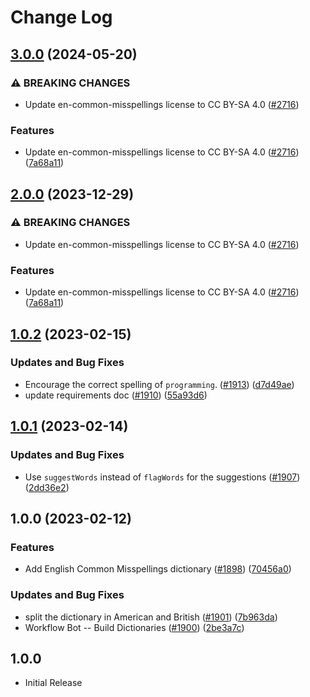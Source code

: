 # Change Log

## [3.0.0](https://github.com/nschonni/cspell-dicts/compare/@cspell/dict-en-common-misspellings-v2.0.0...@cspell/dict-en-common-misspellings@3.0.0) (2024-05-20)


### ⚠ BREAKING CHANGES

* Update en-common-misspellings license to CC BY-SA 4.0 ([#2716](https://github.com/nschonni/cspell-dicts/issues/2716))

### Features

* Update en-common-misspellings license to CC BY-SA 4.0 ([#2716](https://github.com/nschonni/cspell-dicts/issues/2716)) ([7a68a11](https://github.com/nschonni/cspell-dicts/commit/7a68a11f07864660d109caa8af4d55dc18738a58))

## [2.0.0](https://github.com/streetsidesoftware/cspell-dicts/compare/@cspell/dict-en-common-misspellings@1.0.2...@cspell/dict-en-common-misspellings@2.0.0) (2023-12-29)


### ⚠ BREAKING CHANGES

* Update en-common-misspellings license to CC BY-SA 4.0 ([#2716](https://github.com/streetsidesoftware/cspell-dicts/issues/2716))

### Features

* Update en-common-misspellings license to CC BY-SA 4.0 ([#2716](https://github.com/streetsidesoftware/cspell-dicts/issues/2716)) ([7a68a11](https://github.com/streetsidesoftware/cspell-dicts/commit/7a68a11f07864660d109caa8af4d55dc18738a58))

## [1.0.2](https://github.com/streetsidesoftware/cspell-dicts/compare/@cspell/dict-en-common-misspellings@1.0.1...@cspell/dict-en-common-misspellings@1.0.2) (2023-02-15)


### Updates and Bug Fixes

* Encourage the correct spelling of `programming`. ([#1913](https://github.com/streetsidesoftware/cspell-dicts/issues/1913)) ([d7d49ae](https://github.com/streetsidesoftware/cspell-dicts/commit/d7d49ae821418716d8268cb4934d8e06231dc06e))
* update requirements doc ([#1910](https://github.com/streetsidesoftware/cspell-dicts/issues/1910)) ([55a93d6](https://github.com/streetsidesoftware/cspell-dicts/commit/55a93d6d4d017d99073922fb4085db4359ac401e))

## [1.0.1](https://github.com/streetsidesoftware/cspell-dicts/compare/@cspell/dict-en-common-misspellings@1.0.0...@cspell/dict-en-common-misspellings@1.0.1) (2023-02-14)


### Updates and Bug Fixes

* Use `suggestWords` instead of `flagWords` for the suggestions ([#1907](https://github.com/streetsidesoftware/cspell-dicts/issues/1907)) ([2dd36e2](https://github.com/streetsidesoftware/cspell-dicts/commit/2dd36e2609abe2f9ff4c242ea921fa5f4afc51c3))

## 1.0.0 (2023-02-12)


### Features

* Add English Common Misspellings dictionary ([#1898](https://github.com/streetsidesoftware/cspell-dicts/issues/1898)) ([70456a0](https://github.com/streetsidesoftware/cspell-dicts/commit/70456a0aeb2f662a5a479dcb60bed6f9ba8944aa))


### Updates and Bug Fixes

* split the dictionary in American and British ([#1901](https://github.com/streetsidesoftware/cspell-dicts/issues/1901)) ([7b963da](https://github.com/streetsidesoftware/cspell-dicts/commit/7b963da84752c97f934a775d06ca7508e4a4ba43))
* Workflow Bot -- Build Dictionaries ([#1900](https://github.com/streetsidesoftware/cspell-dicts/issues/1900)) ([2be3a7c](https://github.com/streetsidesoftware/cspell-dicts/commit/2be3a7cc64e82cc7480cefd91963bc3ddb7d9e73))

## 1.0.0

- Initial Release

